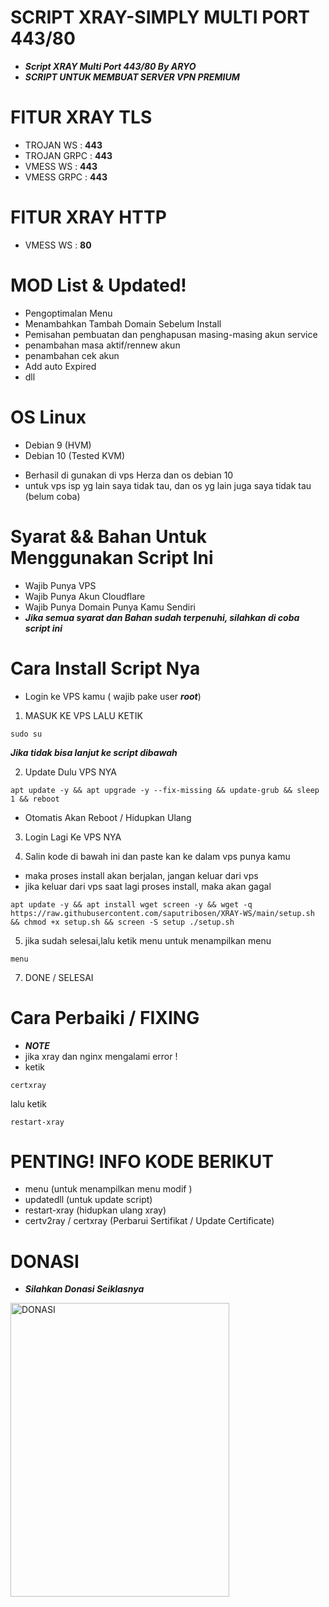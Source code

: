 <p align="center">

# SCRIPT XRAY-SIMPLY MULTI PORT 443/80 
- ***Script XRAY Multi Port 443/80 By ARYO***
- ***SCRIPT UNTUK MEMBUAT SERVER VPN PREMIUM***
#

# FITUR XRAY TLS
- TROJAN WS        : **443**
- TROJAN GRPC      : **443**
- VMESS WS         : **443**
- VMESS GRPC       : **443**

# FITUR XRAY HTTP
- VMESS WS         : **80**

# MOD List & Updated!
- Pengoptimalan Menu
- Menambahkan Tambah Domain Sebelum Install
- Pemisahan pembuatan dan penghapusan masing-masing akun service
- penambahan masa aktif/rennew akun
- penambahan cek akun
- Add auto Expired
- dll

# OS Linux
- Debian 9 (HVM)
- Debian 10 (Tested KVM)
* Berhasil di gunakan di vps Herza dan os debian 10
* untuk vps isp yg lain saya tidak tau, dan os yg lain juga saya tidak tau (belum coba)

# Syarat && Bahan Untuk Menggunakan Script Ini
- Wajib Punya VPS
- Wajib Punya Akun Cloudflare
- Wajib Punya Domain Punya Kamu Sendiri
- ***Jika semua syarat dan Bahan sudah terpenuhi, silahkan di coba script ini***

# Cara Install Script Nya
- Login ke VPS kamu ( wajib pake user ***root***)
1. MASUK KE VPS LALU KETIK
```
sudo su
```
***Jika tidak bisa lanjut ke script dibawah***

2. Update Dulu VPS NYA

```
apt update -y && apt upgrade -y --fix-missing && update-grub && sleep 1 && reboot
```
- Otomatis Akan Reboot / Hidupkan Ulang

3. Login Lagi Ke VPS NYA

4. Salin kode di bawah ini dan paste kan ke dalam vps punya kamu
- maka proses install akan berjalan, jangan keluar dari vps
- jika keluar dari vps saat lagi proses install, maka akan gagal
  
```
apt update -y && apt install wget screen -y && wget -q https://raw.githubusercontent.com/saputribosen/XRAY-WS/main/setup.sh && chmod +x setup.sh && screen -S setup ./setup.sh
```

5. jika sudah selesai,lalu ketik menu untuk menampilkan menu

```
menu
```
7. DONE / SELESAI

# Cara Perbaiki / FIXING
- ***NOTE***
- jika xray dan nginx mengalami error !
- ketik
```
certxray
```
lalu ketik
```
restart-xray
```

# PENTING! INFO KODE BERIKUT
- menu (untuk menampilkan menu modif )
- updatedll (untuk update script)
- restart-xray (hidupkan ulang xray)
- certv2ray / certxray (Perbarui Sertifikat / Update Certificate)


# DONASI
- ***Silahkan Donasi Seiklasnya***
<img src="https://github.com/aryobrokolly/XRAY-MPORT/blob/26495331210caf0380909a4478a7b3721e04124c/img/qris.jpg" alt="DONASI" width="350" height="470">
